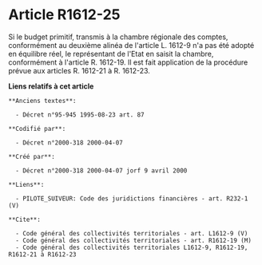 # Article R1612-25

Si le budget primitif, transmis à la chambre régionale des comptes, conformément au deuxième alinéa de l'article L. 1612-9
n'a pas été adopté en équilibre réel, le représentant de l'Etat en saisit la chambre, conformément à l'article R. 1612-19. Il
est fait application de la procédure prévue aux articles R. 1612-21 à R. 1612-23.

**Liens relatifs à cet article**

	**Anciens textes**:

	  - Décret n°95-945 1995-08-23 art. 87

	**Codifié par**:

	  - Décret n°2000-318 2000-04-07

	**Créé par**:

	  - Décret n°2000-318 2000-04-07 jorf 9 avril 2000

	**Liens**:

	  - PILOTE_SUIVEUR: Code des juridictions financières - art. R232-1 (V)

	**Cite**:

	  - Code général des collectivités territoriales - art. L1612-9 (V)
	  - Code général des collectivités territoriales - art. R1612-19 (M)
	  - Code général des collectivités territoriales L1612-9, R1612-19, R1612-21 à R1612-23
